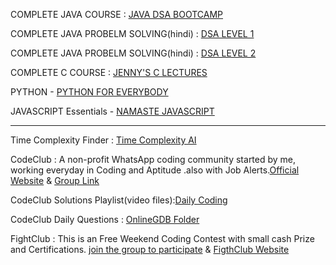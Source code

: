 COMPLETE JAVA COURSE : [JAVA DSA BOOTCAMP](https://youtube.com/playlist?list=PL9gnSGHSqcnr_DxHsP7AW9ftq0AtAyYqJ&feature=shared)

COMPLETE JAVA PROBELM SOLVING(hindi) : [DSA LEVEL 1](https://youtube.com/playlist?list=PL-Jc9J83PIiFj7YSPl2ulcpwy-mwj1SSk&feature=shared)

COMPLETE JAVA PROBELM SOLVING(hindi) : [DSA LEVEL 2](https://youtube.com/playlist?list=PL-Jc9J83PIiE-181crLG1xSIWhTGKFiMY&feature=shared)

COMPLETE C COURSE : [JENNY'S C LECTURES](https://youtube.com/playlist?list=PLdo5W4Nhv31a8UcMN9-35ghv8qyFWD9_S&feature=shared)

PYTHON - [PYTHON FOR EVERYBODY](https://youtu.be/8DvywoWv6fI?feature=shared)

JAVASCRIPT Essentials - [NAMASTE JAVASCRIPT](https://youtube.com/playlist?list=PLlasXeu85E9cQ32gLCvAvr9vNaUccPVNP&feature=shared)



********************************************************************************************************************************************************************

Time Complexity Finder : [Time Complexity AI](https://www.timecomplexity.ai/?id=fa489316-923e-4eb4-bb71-48f2413f9e9d)

CodeClub : A non-profit WhatsApp coding community started by me, working everyday in Coding and Aptitude .also with Job Alerts.[Official Website](https://codeclub.jatinkishore.repl.co/index.html) & [Group Link](https://chat.whatsapp.com/IWa8mKJ4RGE27RbqQy4XRg)

CodeClub Solutions Playlist(video files):[Daily Coding](https://youtube.com/playlist?list=PLz-zAvuE-NlRJ7I3JFClScZhIhzMPSpIM)

CodeClub Daily Questions : [OnlineGDB Folder](https://onlinegdb.com/AyXcLocAz)

FightClub : This is an Free Weekend Coding Contest with small cash Prize and Certifications. [join the group to participate](https://chat.whatsapp.com/CiFXBOUzmIy2SANVYletsQ)  &  [FigthClub Website](https://fightclub.jatinkishore.repl.co/)

